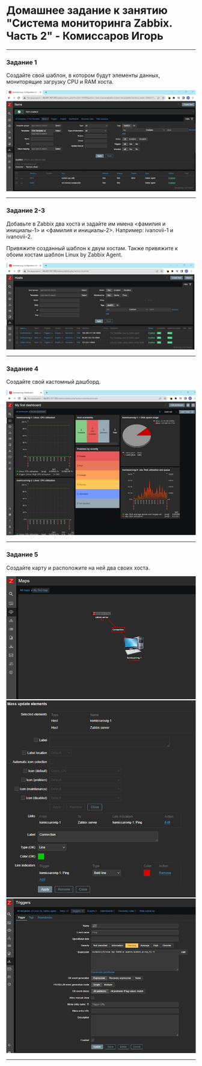# Домашнее задание к занятию "Система мониторинга Zabbix. Часть 2" - Комиссаров Игорь

---

### Задание 1

Создайте свой шаблон, в котором будут элементы данных, мониторящие загрузку CPU и RAM хоста.

![1.jpg](https://github.com/reocoker85/8-01-git-hw/blob/main/hw-03/img/1.jpg)

---

### Задание 2-3

Добавьте в Zabbix два хоста и задайте им имена <фамилия и инициалы-1> и <фамилия и инициалы-2>. Например: ivanovii-1 и ivanovii-2.

Привяжите созданный шаблон к двум хостам. Также привяжите к обоим хостам шаблон Linux by Zabbix Agent.

![2.jpg](https://github.com/reocoker85/8-01-git-hw/blob/main/hw-03/img/2.jpg)

---

### Задание 4

Создайте свой кастомный дашборд.

![3.jpg](https://github.com/reocoker85/8-01-git-hw/blob/main/hw-03/img/3.jpg)

---

### Задание 5

Создайте карту и расположите на ней два своих хоста.

![5.jpg](https://github.com/reocoker85/8-01-git-hw/blob/main/hw-03/img/5.jpg)
![6.jpg](https://github.com/reocoker85/8-01-git-hw/blob/main/hw-03/img/6.jpg)
![7.jpg](https://github.com/reocoker85/8-01-git-hw/blob/main/hw-03/img/7.jpg)

---
